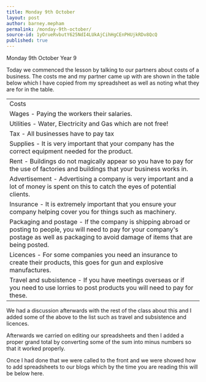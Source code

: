 ```yaml
---
title: Monday 9th October
layout: post
author: barney.mepham
permalink: /monday-9th-october/
source-id: 1yOrueRvbutY625NdI4LUkAjCihHgCEnPHUjkRDv8QcQ
published: true
---
```

Monday 9th October Year 9

Today we commenced the lesson by talking to our partners about costs of a business. The costs me and my partner came up with are shown in the table below which I have copied from my spreadsheet as well as noting what they are for in the table.

<table>
  <tr>
    <td>Costs </td>
  </tr>
  <tr>
    <td>Wages - Paying the workers their salaries.</td>
  </tr>
  <tr>
    <td>Utilities - Water, Electricity and Gas which are not free!</td>
  </tr>
  <tr>
    <td>Tax - All businesses have to pay tax</td>
  </tr>
  <tr>
    <td>Supplies -  It is very important that your company has the correct equipment needed for the product.</td>
  </tr>
  <tr>
    <td>Rent - Buildings do not magically appear so you have to pay for the use of factories and buildings that your business works in.</td>
  </tr>
  <tr>
    <td>Advertisement - Advertising a company is very important and a lot of money is spent on this to catch the eyes of potential clients.</td>
  </tr>
  <tr>
    <td>Insurance - It is extremely important that you ensure your company helping cover you for things such as machinery.</td>
  </tr>
  <tr>
    <td>Packaging and postage - If the company is shipping abroad or posting to people, you will need to pay for your company's postage as well as packaging to avoid damage of items that are being posted.</td>
  </tr>
  <tr>
    <td>Licences - For some companies you need an insurance to create their products, this goes for gun and explosive manufactures.</td>
  </tr>
  <tr>
    <td>Travel and subsistence - If you have meetings overseas or if you need to use lorries to post products you will need to pay for these.</td>
  </tr>
</table>


We had a discussion afterwards with the rest of the class about this and I added some of the above to the list such as travel and subsistence and licences. 

Afterwards we carried on editing our spreadsheets and then I added a proper grand total by converting some of the sum into minus numbers so that it worked properly.

Once I had done that we were called to the front and we were showed how to add spreadsheets to our blogs which by the time you are reading this will be below here.

